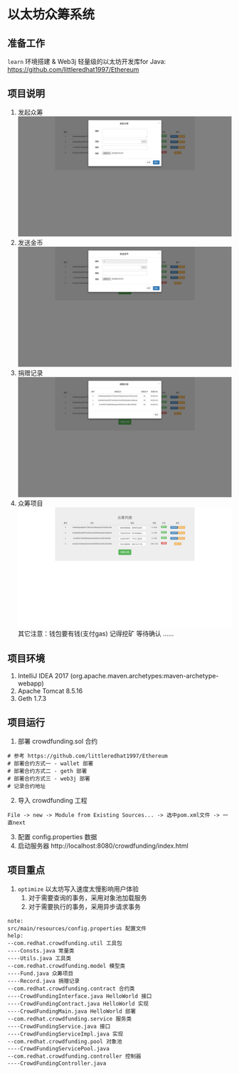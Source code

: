 # 以太坊众筹系统

## 准备工作
`learn` 环境搭建 & Web3j 轻量级的以太坊开发库for Java:
https://github.com/littleredhat1997/Ethereum

## 项目说明
1. 发起众筹
![alt text](docs/1.png "title")
2. 发送金币
![alt text](docs/2.png "title")
3. 捐赠记录
![alt text](docs/3.png "title")
4. 众筹项目
![alt text](docs/4.png "title")
其它注意：钱包要有钱(支付gas) 记得挖矿 等待确认 ......

## 项目环境
1. IntelliJ IDEA 2017 (org.apache.maven.archetypes:maven-archetype-webapp)
2. Apache Tomcat 8.5.16
3. Geth 1.7.3

## 项目运行
1. 部署 crowdfunding.sol 合约
```
# 参考 https://github.com/littleredhat1997/Ethereum
# 部署合约方式一 - wallet 部署
# 部署合约方式二 - geth 部署
# 部署合约方式三 - web3j 部署
# 记录合约地址
```
2. 导入 crowdfunding 工程
```
File -> new -> Module from Existing Sources... -> 选中pom.xml文件 -> 一直next
```
3. 配置 config.properties 数据
4. 启动服务器 http://localhost:8080/crowdfunding/index.html

## 项目重点
1. `optimize` 以太坊写入速度太慢影响用户体验
	1. 对于需要查询的事务，采用对象池加载服务
	2. 对于需要执行的事务，采用异步请求事务
```
note:
src/main/resources/config.properties 配置文件
help:
--com.redhat.crowdfunding.util 工具包
----Consts.java 常量类
----Utils.java 工具类
--com.redhat.crowdfunding.model 模型类
----Fund.java 众筹项目
----Record.java 捐赠记录
--com.redhat.crowdfunding.contract 合约类
----CrowdFundingInterface.java HelloWorld 接口
----CrowdFundingContract.java HelloWorld 实现
----CrowdFundingMain.java HelloWorld 部署
--com.redhat.crowdfunding.service 服务类
----CrowdFundingService.java 接口
----CrowdFundingServiceImpl.java 实现
--com.redhat.crowdfunding.pool 对象池
----CrowdFundingServicePool.java
--com.redhat.crowdfunding.controller 控制器
----CrowdFundingController.java
```
